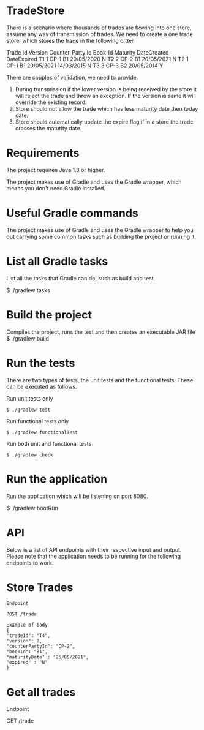 # TradeStore
There is a scenario where thousands of trades are flowing into one store, assume any way of
transmission of trades. We need to create a one trade store, which stores the trade in the following
order

Trade Id Version Counter-Party Id Book-Id Maturity DateCreated DateExpired
T1 1 CP-1 B1 20/05/2020 <todaydate> N
T2 2 CP-2 B1 20/05/2021 <todaydate> N
T2 1 CP-1 B1 20/05/2021 14/03/2015 N
T3 3 CP-3 B2 20/05/2014 <today date> Y

There are couples of validation, we need to provide.
1. During transmission if the lower version is being received by the store it will reject the trade and
throw an exception. If the version is same it will override the existing record.
2. Store should not allow the trade which has less maturity date then today date.
3. Store should automatically update the expire flag if in a store the trade crosses the maturity
date.

# Requirements

The project requires Java 1.8 or higher.

The project makes use of Gradle and uses the Gradle wrapper, which means you don't need Gradle installed.

# Useful Gradle commands

The project makes use of Gradle and uses the Gradle wrapper to help you out carrying some common tasks such as building the project or running it.

# List all Gradle tasks

List all the tasks that Gradle can do, such as build and test.

$ ./gradlew tasks

# Build the project

Compiles the project, runs the test and then creates an executable JAR file
$ ./gradlew build

# Run the tests

There are two types of tests, the unit tests and the functional tests. These can be executed as follows.

  Run unit tests only
  
    $ ./gradlew test
    
  Run functional tests only
  
    $ ./gradlew functionalTest
    
  Run both unit and functional tests
  
    $ ./gradlew check
    
# Run the application

Run the application which will be listening on port 8080.

$ ./gradlew bootRun

# API

Below is a list of API endpoints with their respective input and output. Please note that the application needs to be running for the following endpoints to work.
  
  # Store Trades
  
    Endpoint
    
    POST /trade
    
    Example of body
    {
    "tradeId": "T4",
    "version": 2,
    "counterPartyId": "CP-2",
    "bookId": "B1",
    "maturityDate" : "26/05/2021",
    "expired" : "N"  
    }
 
 # Get all trades
 
   Endpoint
   
   GET /trade 

    
   
